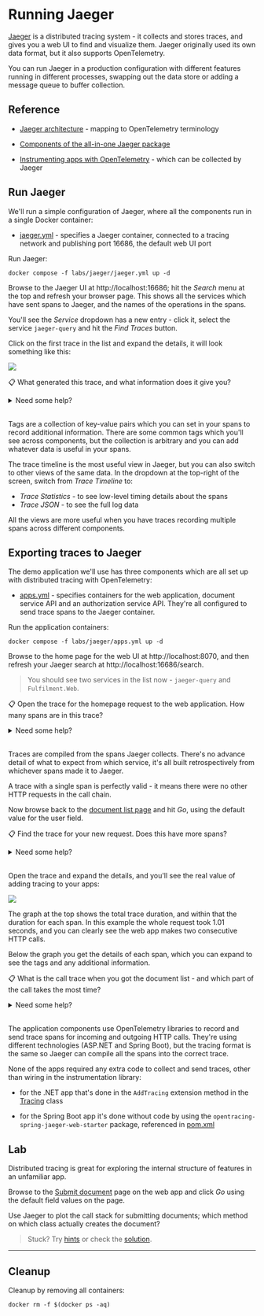 # Running Jaeger

[Jaeger](https://www.jaegertracing.io) is a distributed tracing system - it collects and stores traces, and gives you a web UI to find and visualize them. Jaeger originally used its own data format, but it also supports OpenTelemetry.

You can run Jaeger in a production configuration with different features running in different processes, swapping out the data store or adding a message queue to buffer collection. 

## Reference

- [Jaeger architecture](https://www.jaegertracing.io/docs/1.24/architecture/) - mapping to OpenTelemetry terminology

- [Components of the all-in-one Jaeger package](https://www.jaegertracing.io/docs/1.24/getting-started/#all-in-one)

- [Instrumenting apps with OpenTelemetry](https://opentelemetry.io/docs/concepts/instrumenting/) - which can be collected by Jaeger 

## Run Jaeger

We'll run a simple configuration of Jaeger, where all the components run in a single Docker container:

- [jaeger.yml](./jaeger.yml) - specifies a Jaeger container, connected to a tracing network and publishing port 16686, the default web UI port

Run Jaeger:

```
docker compose -f labs/jaeger/jaeger.yml up -d
```

Browse to the Jaeger UI at http://localhost:16686; hit the _Search_ menu at the top and refresh your browser page. This shows all the services which have sent spans to Jaeger, and the names of the operations in the spans.

You'll see the _Service_ dropdown has a new entry - click it, select the service `jaeger-query` and hit the _Find Traces_ button.

Click on the first trace in the list and expand the details, it will look something like this:

![](../../img/jaeger-query-span.png)

📋 What generated this trace, and what information does it give you?

<details>
  <summary>Need some help?</summary>

Jaeger records traces **itself** - we're seeing the call to the API from the web UI, to list the operations that have been stored.

There's a single span in the trace, so we can see that the API responds without making any further HTTP calls.

The span records tags which are very similar to the ones we've seen from the [tracing lab](../tracing/README.md) exercises, things like:

- http.method: GET
- http.status_code: 200
- span.kind: server

</details><br/>

Tags are a collection of key-value pairs which you can set in your spans to record additional information. There are some common tags which you'll see across components, but the collection is arbitrary and you can add whatever data is useful in your spans.

The trace timeline is the most useful view in Jaeger, but you can also switch to other views of the same data. In the dropdown at the top-right of the screen, switch from _Trace Timeline_ to:

- _Trace Statistics_ - to see low-level timing details about the spans
- _Trace JSON_ - to see the full log data

All the views are more useful when you have traces recording multiple spans across different components.

## Exporting traces to Jaeger

The demo application we'll use has three components which are all set up with distributed tracing with OpenTelemetry:

- [apps.yml](./apps.yml) - specifies containers for the web application, document service API and an authorization service API. They're all configured to send trace spans to the Jaeger container.

Run the application containers:

```
docker compose -f labs/jaeger/apps.yml up -d
```

Browse to the home page for the web UI at http://localhost:8070, and then refresh your Jaeger search at http://localhost:16686/search.

> You should see two services in the list now - `jaeger-query` and `Fulfilment.Web`.

📋 Open the trace for the homepage request to the web application. How many spans are in this trace?

<details>
  <summary>Need some help?</summary>

In the search UI set the _Service_ to `Fulfilment.Web` and the _Operation_ to `/`. Click _Find Traces_ and you should see a single result.

Open that trace and expand the details. There's just one span which is the server response to your browser request.

</details><br/>

Traces are compiled from the spans Jaeger collects. There's no advance detail of what to expect from which service, it's all built retrospectively from whichever spans made it to Jaeger.

A trace with a single span is perfectly valid - it means there were no other HTTP requests in the call chain.

Now browse back to the [document list page](http://localhost:8070/) and hit _Go_, using the default value for the user field.

📋 Find the trace for your new request. Does this have more spans?

<details>
  <summary>Need some help?</summary>

In Jaeger search you'll see a lot more services. We still want ` Fulfilment.Web` but it's not always clear which operation you want, so you can select _all_ for the operation and hit _Find Traces_.

The one you want is listed with multiple spans from multiple services.

</details><br/>

Open the trace and expand the details, and you'll see the real value of adding tracing to your apps:

![](../../img/jaeger-web-trace.png)

The graph at the top shows the total trace duration, and within that the duration for each span. In this example the whole request took 1.01 seconds, and you can clearly see the web app makes two consecutive HTTP calls.

Below the graph you get the details of each span, which you can expand to see the tags and any additional information.

📋 What is the call trace when you got the document list - and which part of the call takes the most time?

<details>
  <summary>Need some help?</summary>

Expand all the spans and you'll see a lot of detail:

- the web app receives a POST request from the user clicking the button
    - this is the topmost span, which is a server response to the client

- the web app calls the authorization service
    - there are two spans here because both components capture traces - the client call from the web app, and the server response from the authorization service

- the authorization service calls an external web address (my blog, actually)
    - just a single span here, the client call from the authorization service, because we don't get trace details from the blog server

- the web app calls the document service
    - two spans again here as both components record trace spans, the client call from the web server and the server call from the API server

The longest call in the chain is the external request to https://blog.sixeyed.com.

</details><br/>

The application components use OpenTelemetry libraries to record and send trace spans for incoming and outgoing HTTP calls. They're using different technologies (ASP.NET and Spring Boot), but the tracing format is the same so Jaeger can compile all the spans into the correct trace.

None of the apps required any extra code to collect and send traces, other than wiring in the instrumentation library:

- for the .NET app that's done in the `AddTracing` extension method in the [Tracing](https://github.com/courselabs/fulfilment/blob/main/src/fulfilment-frontend/Fulfilment.Core/Services/Tracing.cs#L11) class

- for the Spring Boot app it's done without code by using the `opentracing-spring-jaeger-web-starter` package, referenced in [pom.xml](https://github.com/courselabs/fulfilment/blob/main/src/fulfilment-api/pom.xml#L42)

## Lab

Distributed tracing is great for exploring the internal structure of features in an unfamiliar app. 

Browse to the [Submit document](http://localhost:8070/Submit) page on the web app and click _Go_ using the default field values on the page.

Use Jaeger to plot the call stack for submitting documents; which method on which class actually creates the document?

> Stuck? Try [hints](hints.md) or check the [solution](solution.md).

___
## Cleanup

Cleanup by removing all containers:

```
docker rm -f $(docker ps -aq)
```